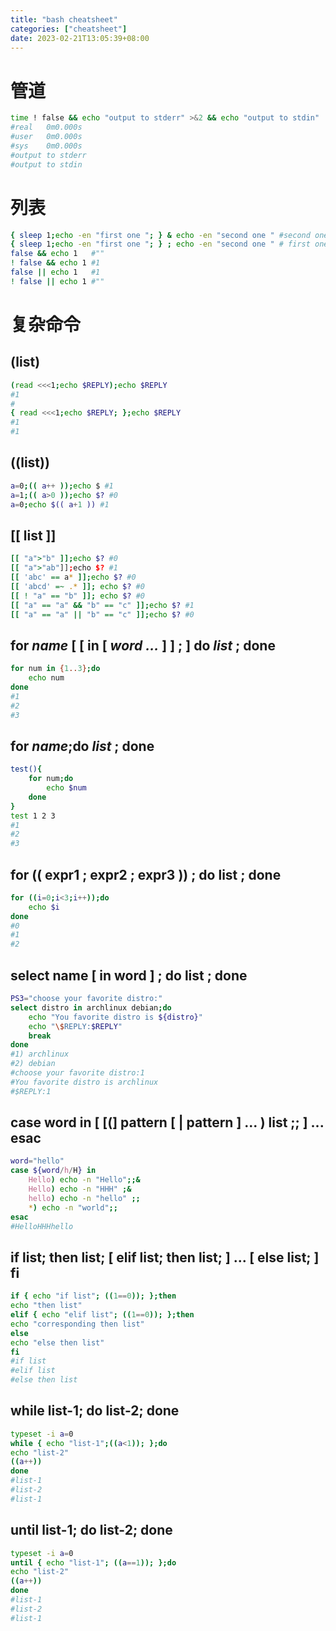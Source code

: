 ```yaml
---
title: "bash cheatsheet"
categories: ["cheatsheet"]
date: 2023-02-21T13:05:39+08:00
---
```

# 管道
``` bash
time ! false && echo "output to stderr" >&2 && echo "output to stdin"  |& cat 
#real	0m0.000s
#user	0m0.000s
#sys	0m0.000s
#output to stderr
#output to stdin
```
# 列表
``` bash
{ sleep 1;echo -en "first one "; } & echo -en "second one " #second one first one
{ sleep 1;echo -en "first one "; } ; echo -en "second one " # first one second one
false && echo 1   #""
! false && echo 1 #1
false || echo 1   #1
! false || echo 1 #"" 
```
# 复杂命令
## (list)
```bash
(read <<<1;echo $REPLY);echo $REPLY 
#1
#
{ read <<<1;echo $REPLY; };echo $REPLY
#1
#1
```
## ((list))
```bash
a=0;(( a++ ));echo $ #1
a=1;(( a>0 ));echo $? #0
a=0;echo $(( a+1 )) #1
```
## [[ list ]]
```bash
[[ "a">"b" ]];echo $? #0
[[ "a">"ab"]];echo $? #1
[[ 'abc' == a* ]];echo $? #0
[[ 'abcd' =~ .* ]]; echo $? #0
[[ ! "a" == "b" ]]; echo $? #0
[[ "a" == "a" && "b" == "c" ]];echo $? #1
[[ "a" == "a" || "b" == "c" ]];echo $? #0
```
##  for _name_ [ [ in [ _word ..._ ] ] ; ] do _list_ ; done
``` bash
for num in {1..3};do
	echo num
done
#1
#2
#3
```
## for _name_;do _list_ ; done
```bash
test(){
	for num;do
		echo $num
	done
}
test 1 2 3
#1
#2
#3
```
## for (( expr1 ; expr2 ; expr3 )) ; do list ; done
``` bash
for ((i=0;i<3;i++));do
	echo $i
done
#0
#1
#2
```
## select name [ in word ] ; do list ; done
``` bash
PS3="choose your favorite distro:"
select distro in archlinux debian;do
	echo "You favorite distro is ${distro}"
	echo "\$REPLY:$REPLY"
	break
done
#1) archlinux
#2) debian
#choose your favorite distro:1
#You favorite distro is archlinux
#$REPLY:1
```
## case word in [ [(] pattern [ | pattern ] ... ) list ;; ] ... esac
``` bash
word="hello"
case ${word/h/H} in
    Hello) echo -n "Hello";;&
    Hello) echo -n "HHH" ;&
    hello) echo -n "hello" ;;
    *) echo -n "world";;
esac
#HelloHHHhello
```
## if list; then list; [ elif list; then list; ] ... [ else list; ] fi
```bash
if { echo "if list"; ((1==0)); };then
echo "then list"
elif { echo "elif list"; ((1==0)); };then
echo "corresponding then list"
else
echo "else then list"
fi
#if list
#elif list
#else then list
```
## while list-1; do list-2; done
```bash
typeset -i a=0
while { echo "list-1";((a<1)); };do
echo "list-2"
((a++))
done
#list-1
#list-2
#list-1
```
## until list-1; do list-2; done
```bash
typeset -i a=0
until { echo "list-1"; ((a==1)); };do
echo "list-2"
((a++))
done
#list-1
#list-2
#list-1
```

